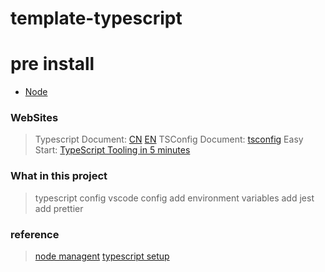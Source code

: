 # template-typescript

# pre install

- [Node](https://nodejs.org/en)

### WebSites

> Typescript Document: [CN](https://www.tslang.cn/) [EN](https://www.typescriptlang.org/)
> TSConfig Document: [tsconfig](https://www.typescriptlang.org/tsconfig)
> Easy Start: [TypeScript Tooling in 5 minutes](https://www.typescriptlang.org/docs/handbook/typescript-tooling-in-5-minutes.html)

### What in this project

> typescript config
> vscode config
> add environment variables
> add jest
> add prettier

### reference
> [node managent](https://zhuanlan.zhihu.com/p/550963305)
> [typescript setup](https://blog.csdn.net/kouzuhuai2956/article/details/122463063)
